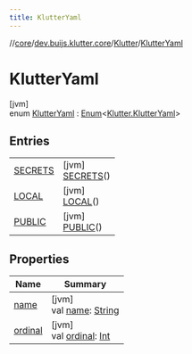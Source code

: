```yaml
---
title: KlutterYaml
---
```

//[core](../../../../index.html)/[dev.buijs.klutter.core](../../index.html)/[Klutter](../index.html)/[KlutterYaml](index.html)



# KlutterYaml



[jvm]\
enum [KlutterYaml](index.html) : [Enum](https://kotlinlang.org/api/latest/jvm/stdlib/kotlin/-enum/index.html)&lt;[Klutter.KlutterYaml](index.html)&gt;



## Entries


| | |
|---|---|
| [SECRETS](-s-e-c-r-e-t-s/index.html) | [jvm]<br>[SECRETS](-s-e-c-r-e-t-s/index.html)() |
| [LOCAL](-l-o-c-a-l/index.html) | [jvm]<br>[LOCAL](-l-o-c-a-l/index.html)() |
| [PUBLIC](-p-u-b-l-i-c/index.html) | [jvm]<br>[PUBLIC](-p-u-b-l-i-c/index.html)() |


## Properties


| Name | Summary |
|---|---|
| [name](../../../dev.buijs.klutter.core.config/-yaml-property-type/-int/index.html#-372974862%2FProperties%2F2024159499) | [jvm]<br>val [name](../../../dev.buijs.klutter.core.config/-yaml-property-type/-int/index.html#-372974862%2FProperties%2F2024159499): [String](https://kotlinlang.org/api/latest/jvm/stdlib/kotlin/-string/index.html) |
| [ordinal](../../../dev.buijs.klutter.core.config/-yaml-property-type/-int/index.html#-739389684%2FProperties%2F2024159499) | [jvm]<br>val [ordinal](../../../dev.buijs.klutter.core.config/-yaml-property-type/-int/index.html#-739389684%2FProperties%2F2024159499): [Int](https://kotlinlang.org/api/latest/jvm/stdlib/kotlin/-int/index.html) |

